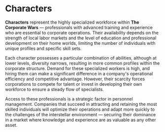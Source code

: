 # Characters

**Characters** represent the highly specialized workforce within **The Corporate Wars** — professionals with advanced training and experience who are essential to corporate operations. Their availability depends on the strength of local labor markets and the level of education and professional development on their home worlds, limiting the number of individuals with unique profiles and specific skill sets.

Each character possesses a particular combination of abilities, although at lower levels, diversity narrows, resulting in more common profiles within the corporate structure. Demand for these specialized workers is high, and hiring them can make a significant difference in a company's operational efficiency and competitive advantage. However, their scarcity forces corporations to compete for talent or invest in developing their own workforce to ensure a steady flow of specialists.

Access to these professionals is a strategic factor in personnel management. Companies that succeed in attracting and retaining the most skilled individuals will optimize their operations and adapt more quickly to the challenges of the interstellar environment — securing their dominance in a market where knowledge and experience are as valuable as any other asset.
